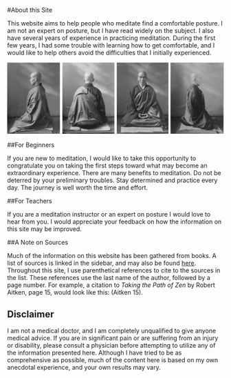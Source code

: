 #About this Site

This website aims to help people who meditate find a comfortable posture. I am not an expert on posture, but I have read widely on the subject. I also have several years of experience in practicing meditation. During the first few years, I had some trouble with learning how to get comfortable, and I would like to help others avoid the difficulties that I initially experienced.

<div class="center-image"><img src="/static/images/kodo-sawaki-panels-alpha-bright.png" class="page-standard img-responsive" style="width: 880px;"></div>

##For Beginners

If you are new to meditation, I would like to take this opportunity to congratulate you on taking the first steps toward what may become an extraordinary experience. There are many benefits to meditation. Do not be deterred by your preliminary troubles. Stay determined and practice every day. The journey is well worth the time and effort.

##For Teachers

If you are a meditation instructor or an expert on posture I would love to hear from you. I would appreciate your feedback on how the information on this site may be improved. 

##A Note on Sources

Much of the information on this website has been gathered from books. A list of sources is linked in the sidebar, and may also be found [here](/sources). Throughout this site, I use parenthetical references to cite to the sources in the list. These references use the last name of the author, followed by a page number.  For example, a citation to *Taking the Path of Zen* by Robert Aitken, page 15, would look like this: (Aitken 15).

## Disclaimer

I am not a medical doctor, and I am completely unqualified to give anyone medical advice. If you are in significant pain or are suffering from an injury or disability, please consult a physician before attempting to utilize any of the information presented here. Although I have tried to be as comprehensive as possible, much of the content here is based on my own anecdotal experience, and your own results may vary.
